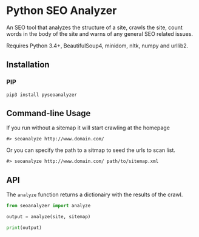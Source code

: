 Python SEO Analyzer
===========

An SEO tool that analyzes the structure of a site, crawls the site, count words in the body of the site and warns of any general SEO related issues.

Requires Python 3.4+, BeautifulSoup4, minidom, nltk, numpy and urllib2.

Installation
------------

### PIP

```
pip3 install pyseoanalyzer
```

Command-line Usage
------------------

If you run without a sitemap it will start crawling at the homepage

```
#> seoanalyze http://www.domain.com/
```

Or you can specify the path to a sitmap to seed the urls to scan list.

```
#> seoanalyze http://www.domain.com/ path/to/sitemap.xml
```

API
---

The `analyze` function returns a dictionairy with the results of the crawl.

```python
from seoanalyzer import analyze

output = analyze(site, sitemap)

print(output)
```